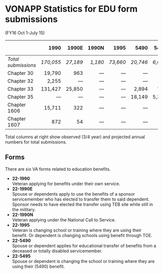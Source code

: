 # VONAPP Statistics for EDU form submissions
(FY16 Oct 1-July 15)

|                     |      1990 |    1990E |   1990N |     1995 |     5490 |    5495 |  Per Totals | Yr Estimate | 
| ------------------- | --------: | -------: | ------: | -------: | -------: | ------: | ----------: | ----------: |
| *Total submissions* | *170,055* | *27,189* | *1,180* | *73,660* | *20,746* | *6,087* | **298,917** | **398,556** |
| Chapter 30          |    19,790 |      963 |      –– |       –– |       –– |      –– |      20,753 |      27,670 |
| Chapter 32          |     2,255 |       –– |      –– |       –– |       –– |      –– |       2,255 |       3,006 |
| Chapter 33          |   131,427 |   25,850 |      –– |       –– |    2,894 |     740 |     160,911 |     214,548 |
| Chapter 35          |        –– |       –– |      –– |       –– |   18,149 |   5,347 |      23,496 |      31,328 |
| Chapter 1606        |    15,711 |      322 |      –– |       –– |       –– |      –– |      16,033 |      21,377 |
| Chapter 1607        |       872 |       54 |      –– |       –– |       –– |      –– |         926 |       1,234 |

Total columns at right show observed (3/4 year) and projected annual numbers for total submissions.

## Forms
There are six VA forms related to education benefits.
- **22-1990**  
  Veteran applying for benefits under their own service.
- **22-1990E**  
  Spouse or dependents apply to use the benefits of a sponsor servicemember who has elected to transfer them to said dependent. Sponsor needs to have elected the transfer using TEB site while still in the military.
- **22-1990N**  
  Veteran applying under the National Call to Service.
- **22-1995**  
  Veteran is changing school or training where they are using their benefit. Or dependent is changing schools using benefit through TOE.
- **22-5490**  
  Spouse or dependent applies for educational transfer of benefits from a deceased or totally disabled servicemember.
- **22-5495**  
  Spouse or dependent is changing the school or training where they are using their (5490) benefit.

